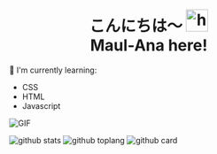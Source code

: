 <h1 align="center">こんにちは〜 <img src="https://user-images.githubusercontent.com/1303154/88677602-1635ba80-d120-11ea-84d8-d263ba5fc3c0.gif" width="40px" alt="hi"><br>Maul-Ana here!</h1>

:page_with_curl: I'm currently learning:
- CSS
- HTML
- Javascript

<img align="center" fit="fill" alt="GIF" src="https://media.giphy.com/media/836HiJc7pgzy8iNXCn/giphy.gif" />


![github stats](https://github-readme-stats.vercel.app/api?username=Maul-Ana-15&show_icons=true&theme=radical)
![github toplang](https://github-readme-stats.vercel.app/api/top-langs/?username=Maul-Ana-15&layout=compact&theme=nightowl)
![github card](https://github-readme-stats.vercel.app/api/pin/?username=Maul-Ana&repo=testapi&theme=dark)
